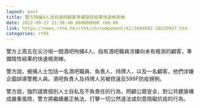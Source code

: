 ```yaml
---
layout: post
title: 警方拘捕4人涉向酒吧顧客準備陰性結果快速檢測棒
date: 2022-09-27 21:56:40.000000000 +08:00
link: https://news.rthk.hk/rthk/ch/component/k2/1668682-20220927.htm
categories: rthk
---
```


警方上周五在尖沙咀一間酒吧拘捕4人，指有酒吧職員涉嫌向未有檢測的顧客，準備陰性結果的快速檢測棒。

警方說，被捕人士包括一名酒吧職員、負責人、持牌人，以及一名顧客，他們涉嫌企圖誤導警務人員。酒吧負責人及持牌人另被控違反599F防疫規例。

警方說，強烈譴責個別人士自私及不負責任的行為，罔顧公眾安全，對公共健康構成嚴重風險，警方將繼續嚴正執法，打擊一切公然違法或刻意阻礙抗疫的行為。
